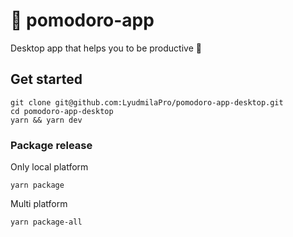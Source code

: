 # 🍅 pomodoro-app 

Desktop app that helps you to be productive 💪

## Get started

```
git clone git@github.com:LyudmilaPro/pomodoro-app-desktop.git
cd pomodoro-app-desktop
yarn && yarn dev
```

### Package release

Only local platform
```
yarn package
```
Multi platform 
```
yarn package-all
```
